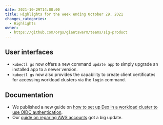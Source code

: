 ```yaml
---
date: 2021-10-29T14:00:00
title: Highlights for the week ending October 29, 2021
changes_categories:
  - Highlights
owner:
  - https://github.com/orgs/giantswarm/teams/sig-product
---
```


## User interfaces

- `kubectl gs` now offers a new command `update app` to simply upgrade an installed app to a newer version.
- `kubectl gs` now also provides the capability to create client certificates for accessing workload clusters via the `login` command.

## Documentation

- We published a new guide on [how to set up Dex in a workload cluster to use OIDC authentication](https://docs.giantswarm.io/advanced/configure-dex-in-your-cluster/).
- Our [guide on reparing AWS accounts](https://docs.giantswarm.io/getting-started/cloud-provider-accounts/aws/) got a big update.
